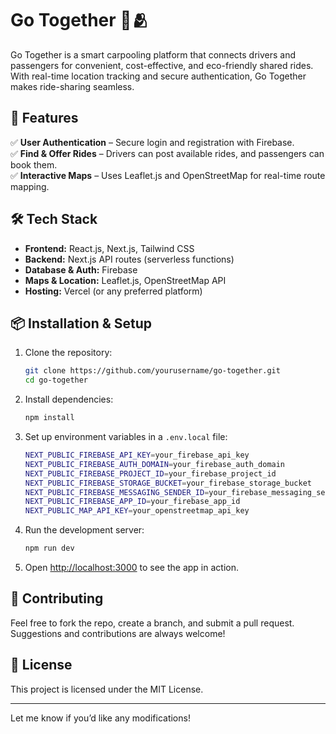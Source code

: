 # Go Together 🚗🫂  

Go Together is a smart carpooling platform that connects drivers and passengers for convenient, cost-effective, and eco-friendly shared rides. With real-time location tracking and secure authentication, Go Together makes ride-sharing seamless.  

## 🌟 Features  

✅ **User Authentication** – Secure login and registration with Firebase.  
✅ **Find & Offer Rides** – Drivers can post available rides, and passengers can book them.  
✅ **Interactive Maps** – Uses Leaflet.js and OpenStreetMap for real-time route mapping.  

## 🛠 Tech Stack  

- **Frontend:** React.js, Next.js, Tailwind CSS  
- **Backend:** Next.js API routes (serverless functions)  
- **Database & Auth:** Firebase  
- **Maps & Location:** Leaflet.js, OpenStreetMap API  
- **Hosting:** Vercel (or any preferred platform)  

## 📦 Installation & Setup  

1. Clone the repository:  
   ```sh
   git clone https://github.com/yourusername/go-together.git
   cd go-together
   ```  

2. Install dependencies:  
   ```sh
   npm install
   ```  

3. Set up environment variables in a `.env.local` file:  
   ```sh
   NEXT_PUBLIC_FIREBASE_API_KEY=your_firebase_api_key
   NEXT_PUBLIC_FIREBASE_AUTH_DOMAIN=your_firebase_auth_domain
   NEXT_PUBLIC_FIREBASE_PROJECT_ID=your_firebase_project_id
   NEXT_PUBLIC_FIREBASE_STORAGE_BUCKET=your_firebase_storage_bucket
   NEXT_PUBLIC_FIREBASE_MESSAGING_SENDER_ID=your_firebase_messaging_sender_id
   NEXT_PUBLIC_FIREBASE_APP_ID=your_firebase_app_id
   NEXT_PUBLIC_MAP_API_KEY=your_openstreetmap_api_key
   ```  

4. Run the development server:  
   ```sh
   npm run dev
   ```  

5. Open [http://localhost:3000](http://localhost:3000) to see the app in action.  

## 🚀 Contributing  

Feel free to fork the repo, create a branch, and submit a pull request. Suggestions and contributions are always welcome!  

## 📄 License  

This project is licensed under the MIT License.  

---

Let me know if you’d like any modifications!